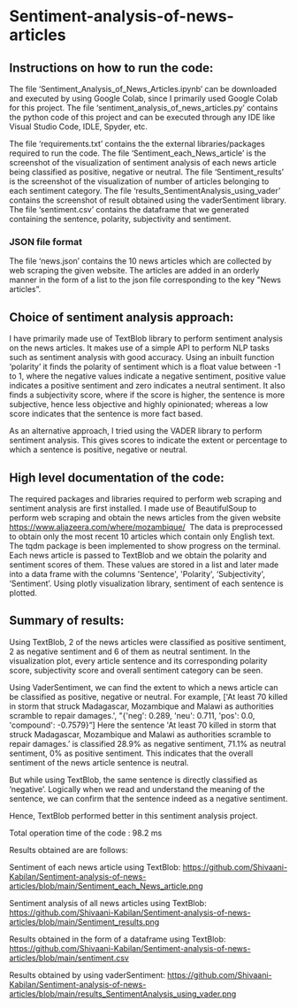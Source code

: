 # Sentiment-analysis-of-news-articles

## Instructions on how to run the code:

The file ‘Sentiment_Analysis_of_News_Articles.ipynb’ can be downloaded and executed by using Google Colab, since I primarily used Google Colab for this project.
The file ‘sentiment_analysis_of_news_articles.py’ contains the python code of this project and can be executed through any IDE like Visual Studio Code, IDLE, Spyder, etc.

The file ‘requirements.txt’ contains the the external libraries/packages required to run the code.
The file ‘Sentiment_each_News_article’ is the screenshot of the visualization of sentiment analysis of each news article being classified as positive, negative or neutral.
The file ‘Sentiment_results’ is the screenshot of the visualization of number of articles belonging to each sentiment category.
The file ‘results_SentimentAnalysis_using_vader’ contains the screenshot of result obtained using the vaderSentiment library.
The file ‘sentiment.csv’ contains the dataframe that we generated containing the sentence, polarity, subjectivity and sentiment.

### JSON file format
The file ‘news.json’ contains the 10 news articles which are collected by web scraping the given website. The articles are added in an orderly manner in the form of a list to the json file corresponding to the key "News articles”.

## Choice of sentiment analysis approach:

I have primarily made use of TextBlob library to perform sentiment analysis on the news articles. It makes use of a simple API to perform NLP tasks such as sentiment analysis with good accuracy. Using an inbuilt function ‘polarity’ it finds the polarity of sentiment which is a float value between -1 to 1, where the negative values indicate a negative sentiment, positive value indicates a positive sentiment and zero indicates a neutral sentiment. It also finds a subjectivity score, where if the score is higher, the sentence is more subjective, hence less objective and highly opinionated; whereas a low score indicates that the sentence is more fact based.

As an alternative approach, I tried using the VADER library to perform sentiment analysis. This gives scores to indicate the extent or percentage to which a sentence is positive, negative or neutral.

## High level documentation of the code:

The required packages and libraries required to perform web scraping and sentiment analysis are first installed.
I made use of BeautifulSoup to perform web scraping and obtain the news articles from the given website https://www.aljazeera.com/where/mozambique/  The data is preprocessed to obtain only the most recent 10 articles which contain only English text. The tqdm package is been implemented to show progress on the terminal.
Each news article is passed to TextBlob and we obtain the polarity and sentiment scores of them. These values are stored in a list and later made into a data frame with the columns 'Sentence', 'Polarity', ‘Subjectivity', ‘Sentiment’.
Using plotly visualization library, sentiment of each sentence is plotted. 

## Summary of results:
Using TextBlob, 2 of the news articles were classified as positive sentiment, 2 as negative sentiment and 6 of them as neutral sentiment. In the visualization plot, every article sentence and its corresponding polarity score, subjectivity score and overall sentiment category can be seen.

Using VaderSentiment, we can find the extent to which a news article can be classified as positive, negative or neutral. 
For example, 
['At least 70 killed in storm that struck Madagascar, Mozambique and Malawi as authorities scramble to repair damages.', "{'neg': 0.289, 'neu': 0.711, 'pos': 0.0, 'compound': -0.7579}”]
Here the sentence 'At least 70 killed in storm that struck Madagascar, Mozambique and Malawi as authorities scramble to repair damages.’ is classified 28.9% as negative sentiment, 71.1% as neutral sentiment, 0% as positive sentiment. This indicates that the overall sentiment of the news article sentence is neutral. 

But while using TextBlob, the same sentence is directly classified as ‘negative’. 
Logically when we read and understand the meaning of the sentence, we can confirm that the sentence indeed as a negative sentiment.

Hence, TextBlob performed better in this sentiment analysis project.

Total operation time of the code : 98.2 ms

Results obtained are are follows:

Sentiment of each news article using TextBlob:
https://github.com/Shivaani-Kabilan/Sentiment-analysis-of-news-articles/blob/main/Sentiment_each_News_article.png

Sentiment analysis of all news articles using TextBlob:
https://github.com/Shivaani-Kabilan/Sentiment-analysis-of-news-articles/blob/main/Sentiment_results.png

Results obtained in the form of a dataframe using TextBlob:
https://github.com/Shivaani-Kabilan/Sentiment-analysis-of-news-articles/blob/main/sentiment.csv

Results obtained by using vaderSentiment:
https://github.com/Shivaani-Kabilan/Sentiment-analysis-of-news-articles/blob/main/results_SentimentAnalysis_using_vader.png


